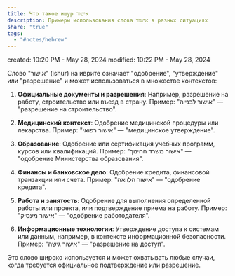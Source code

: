 ```yaml
---
title: Что такое ишур אישור
description: Примеры использования слова אישור в разных ситуациях
share: "true"
tags:
  - "#notes/hebrew"
---
```

created: 10:20 PM - May 28, 2024
modified: 10:22 PM - May 28, 2024

Слово "אישור" (ishur) на иврите означает "одобрение", "утверждение" или "разрешение" и может использоваться в множестве контекстов:

1. **Официальные документы и разрешения**: Например, разрешение на работу, строительство или въезд в страну. Пример: "אישור לבנייה" — "разрешение на строительство".

2. **Медицинский контекст**: Одобрение медицинской процедуры или лекарства. Пример: "אישור רפואי" — "медицинское утверждение".

3. **Образование**: Одобрение или сертификация учебных программ, курсов или квалификаций. Пример: "אישור משרד החינוך" — "одобрение Министерства образования".

4. **Финансы и банковское дело**: Одобрение кредита, финансовой транзакции или счета. Пример: "אישור הלוואה" — "одобрение кредита".

5. **Работа и занятость**: Одобрение для выполнения определенной работы или проекта, или подтверждение приема на работу. Пример: "אישור מעסיק" — "одобрение работодателя".

6. **Информационные технологии**: Утверждение доступа к системам или данным, например, в контексте информационной безопасности. Пример: "אישור גישה" — "разрешение на доступ".

Это слово широко используется и может охватывать любые случаи, когда требуется официальное подтверждение или разрешение.